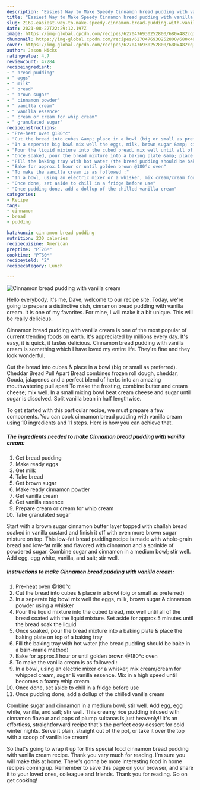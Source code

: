 ```yaml
---
description: "Easiest Way to Make Speedy Cinnamon bread pudding with vanilla cream"
title: "Easiest Way to Make Speedy Cinnamon bread pudding with vanilla cream"
slug: 2169-easiest-way-to-make-speedy-cinnamon-bread-pudding-with-vanilla-cream
date: 2021-08-22T22:29:12.197Z
image: https://img-global.cpcdn.com/recipes/6270476930252800/680x482cq70/cinnamon-bread-pudding-with-vanilla-cream-recipe-main-photo.jpg
thumbnail: https://img-global.cpcdn.com/recipes/6270476930252800/680x482cq70/cinnamon-bread-pudding-with-vanilla-cream-recipe-main-photo.jpg
cover: https://img-global.cpcdn.com/recipes/6270476930252800/680x482cq70/cinnamon-bread-pudding-with-vanilla-cream-recipe-main-photo.jpg
author: Jason Hicks
ratingvalue: 4.7
reviewcount: 47284
recipeingredient:
- " bread pudding"
- " eggs"
- " milk"
- " bread"
- " brown sugar"
- " cinnamon powder"
- " vanilla cream"
- " vanilla essence"
- " cream or cream for whip cream"
- " granulated sugar"
recipeinstructions:
- "Pre-heat oven @180°c"
- "Cut the bread into cubes &amp; place in a bowl (big or small as preferred)"
- "In a seperate big bowl mix well the eggs, milk, brown sugar &amp; cinnamon powder using a whisker"
- "Pour the liquid mixture into the cubed bread, mix well until all of the bread coated with the liquid mixture. Set aside for approx.5 minutes until the bread soak the liquid"
- "Once soaked, pour the bread mixture into a baking plate &amp; place the baking plate on top of a baking tray"
- "Fill the baking tray with hot water (the bread pudding should be bake in a bain-marie method)"
- "Bake for approx.1 hour or until golden brown @180°c oven"
- "To make the vanilla cream is as followed :"
- "In a bowl, using an electric mixer or a whisker, mix cream/cream for whipped cream, sugar &amp; vanilla essence. Mix in a high speed until becomes a foamy whip cream"
- "Once done, set aside to chill in a fridge before use"
- "Once pudding done, add a dollup of the chilled vanilla cream"
categories:
- Recipe
tags:
- cinnamon
- bread
- pudding

katakunci: cinnamon bread pudding 
nutrition: 230 calories
recipecuisine: American
preptime: "PT26M"
cooktime: "PT60M"
recipeyield: "2"
recipecategory: Lunch

---
```



![Cinnamon bread pudding with vanilla cream](https://img-global.cpcdn.com/recipes/6270476930252800/680x482cq70/cinnamon-bread-pudding-with-vanilla-cream-recipe-main-photo.jpg)

Hello everybody, it's me, Dave, welcome to our recipe site. Today, we're going to prepare a distinctive dish, cinnamon bread pudding with vanilla cream. It is one of my favorites. For mine, I will make it a bit unique. This will be really delicious.

Cinnamon bread pudding with vanilla cream is one of the most popular of current trending foods on earth. It's appreciated by millions every day. It's easy, it is quick, it tastes delicious. Cinnamon bread pudding with vanilla cream is something which I have loved my entire life. They're fine and they look wonderful.

Cut the bread into cubes &amp; place in a bowl (big or small as preferred). Cheddar Bread Pull Apart Bread combines frozen roll dough, cheddar, Gouda, jalapenos and a perfect blend of herbs into an amazing mouthwatering pull apart To make the frosting, combine butter and cream cheese; mix well. In a small mixing bowl beat cream cheese and sugar until sugar is dissolved. Split vanilla bean in half lengthwise.


To get started with this particular recipe, we must prepare a few components. You can cook cinnamon bread pudding with vanilla cream using 10 ingredients and 11 steps. Here is how you can achieve that.

<!--inarticleads1-->

##### The ingredients needed to make Cinnamon bread pudding with vanilla cream:

1. Get  bread pudding
1. Make ready  eggs
1. Get  milk
1. Take  bread
1. Get  brown sugar
1. Make ready  cinnamon powder
1. Get  vanilla cream
1. Get  vanilla essence
1. Prepare  cream or cream for whip cream
1. Take  granulated sugar


Start with a brown sugar cinnamon butter layer topped with challah bread soaked in vanilla custard and finish it off with even more brown sugar mixture on top. This low-fat bread pudding recipe is made with whole-grain bread and low-fat milk and flavored with cinnamon and a sprinkle of powdered sugar. Combine sugar and cinnamon in a medium bowl; stir well. Add egg, egg white, vanilla, and salt; stir well. 

<!--inarticleads2-->

##### Instructions to make Cinnamon bread pudding with vanilla cream:

1. Pre-heat oven @180°c
1. Cut the bread into cubes &amp; place in a bowl (big or small as preferred)
1. In a seperate big bowl mix well the eggs, milk, brown sugar &amp; cinnamon powder using a whisker
1. Pour the liquid mixture into the cubed bread, mix well until all of the bread coated with the liquid mixture. Set aside for approx.5 minutes until the bread soak the liquid
1. Once soaked, pour the bread mixture into a baking plate &amp; place the baking plate on top of a baking tray
1. Fill the baking tray with hot water (the bread pudding should be bake in a bain-marie method)
1. Bake for approx.1 hour or until golden brown @180°c oven
1. To make the vanilla cream is as followed :
1. In a bowl, using an electric mixer or a whisker, mix cream/cream for whipped cream, sugar &amp; vanilla essence. Mix in a high speed until becomes a foamy whip cream
1. Once done, set aside to chill in a fridge before use
1. Once pudding done, add a dollup of the chilled vanilla cream


Combine sugar and cinnamon in a medium bowl; stir well. Add egg, egg white, vanilla, and salt; stir well. This creamy rice pudding infused with cinnamon flavour and pops of plump sultanas is just heavenly!! It&#39;s an effortless, straightforward recipe that&#39;s the perfect cosy dessert for cold winter nights. Serve it plain, straight out of the pot, or take it over the top with a scoop of vanilla ice cream! 

So that's going to wrap it up for this special food cinnamon bread pudding with vanilla cream recipe. Thank you very much for reading. I'm sure you will make this at home. There's gonna be more interesting food in home recipes coming up. Remember to save this page on your browser, and share it to your loved ones, colleague and friends. Thank you for reading. Go on get cooking!
